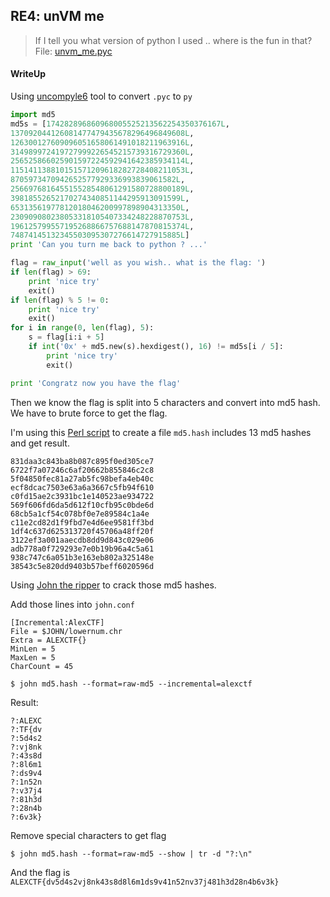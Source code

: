 ## RE4: unVM me

> If I tell you what version of python I used .. where is the fun in that? <br>
> File: [unvm_me.pyc](https://github.com/TraiOi/CTF_WriteUp/blob/master/2017/AlexCTF/ReverseEngineering/lib/unvm_me.pyc)

#### WriteUp

Using [uncompyle6](https://github.com/rocky/python-uncompyle6) tool to convert `.pyc` to `py`

```python
import md5
md5s = [174282896860968005525213562254350376167L, 
137092044126081477479435678296496849608L, 
126300127609096051658061491018211963916L, 
314989972419727999226545215739316729360L, 
256525866025901597224592941642385934114L, 
115141138810151571209618282728408211053L, 
8705973470942652577929336993839061582L, 
256697681645515528548061291580728800189L, 
39818552652170274340851144295913091599L, 
65313561977812018046200997898904313350L, 
230909080238053318105407334248228870753L, 
196125799557195268866757688147870815374L, 
74874145132345503095307276614727915885L]
print 'Can you turn me back to python ? ...'

flag = raw_input('well as you wish.. what is the flag: ')
if len(flag) > 69:
    print 'nice try'
    exit()
if len(flag) % 5 != 0:
    print 'nice try'
    exit()
for i in range(0, len(flag), 5):
    s = flag[i:i + 5]
    if int('0x' + md5.new(s).hexdigest(), 16) != md5s[i / 5]:
        print 'nice try'
        exit()

print 'Congratz now you have the flag'
```

Then we know the flag is split into 5 characters and convert into md5 hash. We have to brute force to get the flag.

I'm using this [Perl script](https://github.com/TraiOi/CTF_WriteUp/blob/master/2017/AlexCTF/ReverseEngineering/scripts/RE4-unVM_me.pl) to create a file `md5.hash` includes 13 md5 hashes and get result.

```
831daa3c843ba8b087c895f0ed305ce7
6722f7a07246c6af20662b855846c2c8
5f04850fec81a27ab5fc98befa4eb40c
ecf8dcac7503e63a6a3667c5fb94f610
c0fd15ae2c3931bc1e140523ae934722
569f606fd6da5d612f10cfb95c0bde6d
68cb5a1cf54c078bf0e7e89584c1a4e
c11e2cd82d1f9fbd7e4d6ee9581ff3bd
1df4c637d625313720f45706a48ff20f
3122ef3a001aaecdb8dd9d843c029e06
adb778a0f729293e7e0b19b96a4c5a61
938c747c6a051b3e163eb802a325148e
38543c5e820dd9403b57beff6020596d
```

Using [John the ripper](http://www.openwall.com/john/) to crack those md5 hashes.

Add those lines into `john.conf`

```
[Incremental:AlexCTF]
File = $JOHN/lowernum.chr
Extra = ALEXCTF{}
MinLen = 5
MaxLen = 5
CharCount = 45
```

```
$ john md5.hash --format=raw-md5 --incremental=alexctf
```

Result:

```
?:ALEXC
?:TF{dv
?:5d4s2
?:vj8nk
?:43s8d
?:8l6m1
?:ds9v4
?:1n52n
?:v37j4
?:81h3d
?:28n4b
?:6v3k}
```

Remove special characters to get flag

```
$ john md5.hash --format=raw-md5 --show | tr -d "?:\n"
```

And the flag is `ALEXCTF{dv5d4s2vj8nk43s8d8l6m1ds9v41n52nv37j481h3d28n4b6v3k}`
